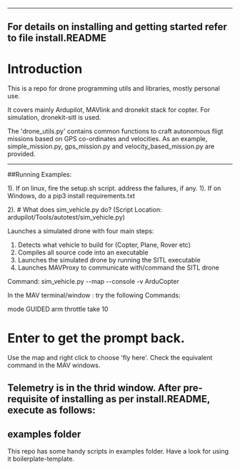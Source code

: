 ----
For details on installing and getting started refer to file install.README
----

# Introduction

This is a repo for drone programming utils and libraries, mostly personal use.

It covers mainly Ardupilot, MAVlink and dronekit stack for copter.
For simulation, dronekit-sitl is used.

The 'drone_utils.py' contains common functions to craft autonomous fligt missions
based on GPS co-ordinates and velocities. As an example, simple_mission.py, 
gps_mission.py and velocity_based_mission.py are provided.

----

##Running Examples:

1). If on linux, fire the setup.sh script. address the failures, if any.
1). If on Windows, do a pip3 install requirements.txt

2). # What does sim_vehicle.py do? 
(Script Location: ardupilot/Tools/autotest/sim_vehicle.py)

Launches a simulated drone with four main steps:
1. Detects what vehicle to build for (Copter, Plane, Rover etc)
2. Compiles all source code into an executable
3. Launches the simulated drone by running the SITL executable
4. Launches MAVProxy to communicate with/command the SITL drone

Command: sim_vehicle.py --map --console -v ArduCopter

In the MAV terminal/window : try the following Commands:

mode GUIDED
arm throttle
take 10

# Enter to get the prompt back. 
Use the map and right click to choose 'fly here'. 
Check the equivalent command in the MAV windows.

Telemetry is in the thrid window.
After pre-requisite of installing as per install.README, execute as follows:
----

## examples folder

This repo has some handy scripts in examples folder. Have a look for using it boilerplate-template.

